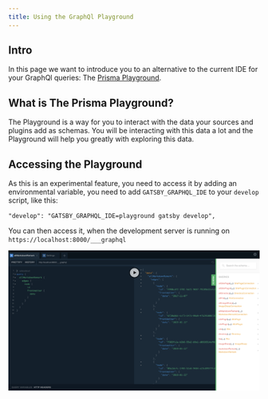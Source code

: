 ```yaml
---
title: Using the GraphQl Playground
---
```


## Intro

In this page we want to introduce you to an alternative to the current IDE for your GraphQl queries: The [Prisma Playground](https://github.com/prisma/graphql-playground).

## What is The Prisma Playground?

The Playground is a way for you to interact with the data your sources and plugins add as schemas. You will be interacting with this data a lot and the Playground will help you greatly with exploring this data.

## Accessing the Playground

As this is an experimental feature, you need to access it by adding an environmental variable, you need to add `GATSBY_GRAPHQL_IDE` to your `develop` script, like this:

```
"develop": "GATSBY_GRAPHQL_IDE=playground gatsby develop",
```

You can then access it, when the development server is running on `https://localhost:8000/___graphql`

![An image pointing out where to find the GraphQl schema](images/playground-schema.png)
